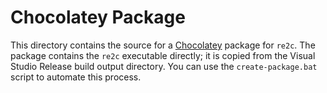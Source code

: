 # Chocolatey Package

This directory contains the source for a [Chocolatey](https://chocolatey.org/) package
for `re2c`. The package contains the `re2c` executable directly; it is copied from the
Visual Studio Release build output directory. You can use the `create-package.bat`
script to automate this process.
